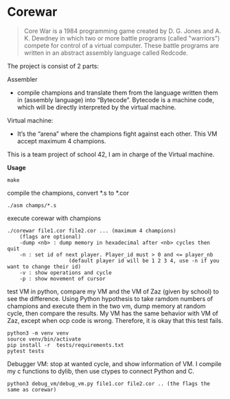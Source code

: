 
# Corewar

> Core War is a 1984 programming game created by D. G. Jones and A. K. Dewdney in which two or more battle programs (called "warriors")
> compete for control of a virtual computer. These battle programs are written in an abstract assembly language called Redcode.


The project is consist of 2 parts:

Assembler
- compile champions and translate them from the language written them in (assembly language) into “Bytecode”.
Bytecode is a machine code, which will be directly interpreted by the virtual machine.

Virtual machine:
- It’s the “arena” where the champions fight against each other. This VM accept maximum 4 champions.

This is a team project of school 42, I am in charge of the Virtual machine.


**Usage**

```
make
```

compile the champions, convert *.s to *.cor
```
./asm champs/*.s
```


execute corewar with champions
```
./corewar file1.cor file2.cor ... (maximum 4 champions)
	(flags are optional)
    -dump <nb> : dump memory in hexadecimal after <nb> cycles then quit
    -n : set id of next player. Player_id must > 0 and <= player_nb 
    				(default player id will be 1 2 3 4, use -n if you want to change their id)
    -v : show operations and cycle
    -p : show movement of cursor
```

test VM in python, compare my VM and the VM of Zaz (given by school) to see the difference.
Using Python hypothesis to take ramdom numbers of champions and execute them in the two vm, dump memory at random cycle, then compare the results. My VM has the same behavior with VM of Zaz, except when ocp code is wrong. Therefore, it is okay that this test fails.
```
python3 -m venv venv
source venv/bin/activate
pip install -r  tests/requirements.txt
pytest tests
```


Debugger VM: stop at wanted cycle, and show information of VM.
I compile my c functions to dylib, then use ctypes to connect Python and C.
```
python3 debug_vm/debug_vm.py file1.cor file2.cor .. (the flags the same as corewar)
```

